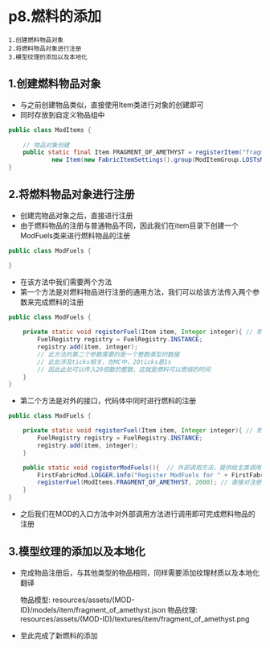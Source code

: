 # p8.燃料的添加


    1.创建燃料物品对象
    2.将燃料物品对象进行注册
    3.模型纹理的添加以及本地化


## 1.创建燃料物品对象
- 与之前创建物品类似，直接使用Item类进行对象的创建即可
- 同时存放到自定义物品组中
```java
public class ModItems {
    
    // 物品对象创建
    public static final Item FRAGMENT_OF_AMETHYST = registerItem("fragment_of_amethyst",
            new Item(new FabricItemSettings().group(ModItemGroup.LOSTsMOD).maxCount(64)));
}
```


## 2.将燃料物品对象进行注册
- 创建完物品对象之后，直接进行注册
- 由于燃料物品的注册与普通物品不同，因此我们在item目录下创建一个ModFuels类来进行燃料物品的注册
```java
public class ModFuels {

}
```
- 在该方法中我们需要两个方法
- 第一个方法是对燃料物品进行注册的通用方法，我们可以给该方法传入两个参数来完成燃料的注册
```java
public class ModFuels {
    
    private static void registerFuel(Item item, Integer integer){ // 燃料注册方法
        FuelRegistry registry = FuelRegistry.INSTANCE;
        registry.add(item, integer);
        // 此方法的第二个参数需要的是一个整数类型的数据
        // 此处涉及ticks相关，在MC中，20ticks是1s
        // 因此此处可以传入20倍数的整数，这就是燃料可以燃烧的时间
    }
}
```
- 第二个方法是对外的接口，代码体中同时进行燃料的注册
```java
public class ModFuels {

    private static void registerFuel(Item item, Integer integer){ // 燃料注册方法
        FuelRegistry registry = FuelRegistry.INSTANCE;
        registry.add(item, integer);
    }

    public static void registerModFuels(){  // 外部调用方法，提供给主类调用
        FirstFabricMod.LOGGER.info("Register ModFuels for " + FirstFabricMod.MOD_ID);
        registerFuel(ModItems.FRAGMENT_OF_AMETHYST, 2000); // 直接对注册方法进行调用并将参数传入
    }
}
```
- 之后我们在MOD的入口方法中对外部调用方法进行调用即可完成燃料物品的注册


## 3.模型纹理的添加以及本地化
- 完成物品注册后，与其他类型的物品相同，同样需要添加纹理材质以及本地化翻译


    物品模型: resources/assets/(MOD-ID)/models/item/fragment_of_amethyst.json
    物品纹理: resources/assets/(MOD-ID)/textures/item/fragment_of_amethyst.png


- 至此完成了新燃料的添加
